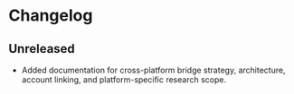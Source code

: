 # Changelog

## Unreleased
- Added documentation for cross-platform bridge strategy, architecture, account linking, and platform-specific research scope.
